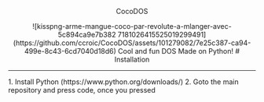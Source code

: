 <p align="center">
CocoDOS
<p align="center">
![kisspng-arme-mangue-coco-par-revolute-a-mlanger-avec-5c894ca9e7b382 7181026415525019299491](https://github.com/ccroic/CocoDOS/assets/101279082/7e25c387-ca94-499e-8c43-6cd7040d18d6)
Cool and fun DOS Made on Python!
# Installation
<hr>
1. Install Python (https://www.python.org/downloads/)
2. Goto the main repository and press code, once you pressed 
